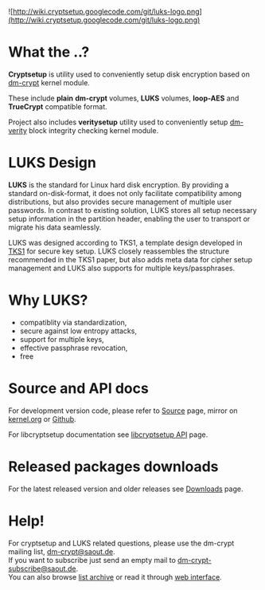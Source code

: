 ![http://wiki.cryptsetup.googlecode.com/git/luks-logo.png](http://wiki.cryptsetup.googlecode.com/git/luks-logo.png)
# What the ..? #

**Cryptsetup** is utility used to conveniently setup disk encryption based on [dm-crypt](DMCrypt.md) kernel module.

These include **plain** **dm-crypt** volumes, **LUKS** volumes, **loop-AES** and **TrueCrypt** compatible format.

Project also includes **veritysetup** utility used to conveniently setup [dm-verity](DMVerity.md) block integrity checking kernel module.

# LUKS Design #

**LUKS** is the standard for Linux hard disk encryption. By providing a standard on-disk-format, it does not only facilitate compatibility among distributions, but also provides secure management of multiple user passwords. In contrast to existing solution, LUKS stores all setup necessary setup information in the partition header, enabling the user to transport or migrate his data seamlessly.

LUKS was designed according to TKS1, a template design developed in [TKS1](TKS1.md) for secure key setup. LUKS closely reassembles the structure recommended in the TKS1 paper, but also adds meta data for cipher setup management and LUKS also supports for multiple keys/passphrases.

# Why LUKS? #

  * compatiblity via standardization,
  * secure against low entropy attacks,
  * support for multiple keys,
  * effective passphrase revocation,
  * free

# Source and API docs #

For development version code, please refer to [Source](https://code.google.com/p/cryptsetup/source/checkout) page, mirror on [kernel.org](https://git.kernel.org/cgit/utils/cryptsetup/cryptsetup.git/) or [Github](https://github.com/mbroz/cryptsetup).

For libcryptsetup documentation see [libcryptsetup API](http://wiki.cryptsetup.googlecode.com/git/API/index.html) page.

# Released packages downloads #

For the latest released version and older releases see [Downloads](Downloads.md) page.

# Help! #

For cryptsetup and LUKS related questions, please use the dm-crypt mailing list, [dm-crypt@saout.de](mailto:dm-crypt@saout.de).<br>If you want to subscribe just send an empty mail to <a href='mailto:dm-crypt-subscribe@saout.de'>dm-crypt-subscribe@saout.de</a>.<br>You can also browse <a href='http://www.saout.de/pipermail/dm-crypt/'>list archive</a> or read it through <a href='http://news.gmane.org/gmane.linux.kernel.device-mapper.dm-crypt'>web interface</a>.